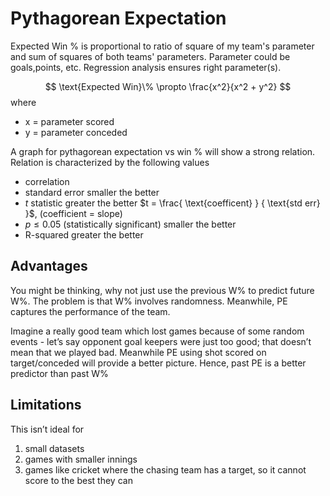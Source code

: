 # Pythagorean Expectation

Expected Win % is proportional to ratio of square of my team's parameter and sum of squares of both teams' parameters. Parameter could be goals,points, etc. Regression analysis ensures right parameter(s).

$$
\text{Expected Win}\%
\propto
\frac{x^2}{x^2 + y^2}
$$
where

- x = parameter scored
- y = parameter conceded

A graph for pythagorean expectation vs win % will show a strong relation. Relation is characterized by the following values

- correlation
- standard error
  smaller the better
- $t$ statistic
  greater the better
  $t = \frac{ \text{coefficent} } { \text{std err} }$, (coefficient = slope)
- $p \le 0.05$ (statistically significant)
  smaller the better
- R-squared
  greater the better

## Advantages

You might be thinking, why not just use the previous W% to predict future W%. The problem is that W% involves randomness. Meanwhile, PE captures the performance of the team.

Imagine a really good team which lost games because of some random events - let’s say opponent goal keepers were just too good; that doesn’t mean that we played bad. Meanwhile PE using shot scored on target/conceded will provide a better picture. Hence, past PE is a better predictor than past W%

## Limitations

This isn’t ideal for

1. small datasets
2. games with smaller innings
3. games like cricket where the chasing team has a target, so it cannot score to the best they can

